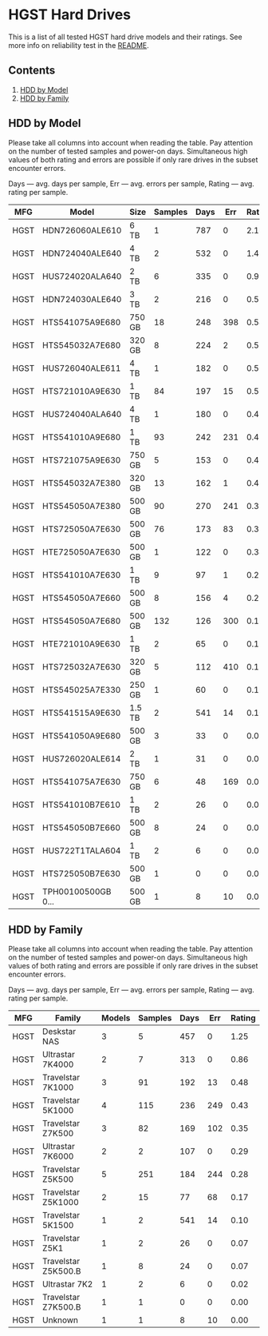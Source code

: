 HGST Hard Drives
================

This is a list of all tested HGST hard drive models and their ratings. See more
info on reliability test in the [README](https://github.com/linuxhw/SMART).

Contents
--------

1. [ HDD by Model  ](#hdd-by-model)
2. [ HDD by Family ](#hdd-by-family)

HDD by Model
------------

Please take all columns into account when reading the table. Pay attention on the
number of tested samples and power-on days. Simultaneous high values of both rating
and errors are possible if only rare drives in the subset encounter errors.

Days   — avg. days per sample,
Err    — avg. errors per sample,
Rating — avg. rating per sample.

| MFG       | Model              | Size   | Samples | Days  | Err   | Rating |
|-----------|--------------------|--------|---------|-------|-------|--------|
| HGST      | HDN726060ALE610    | 6 TB   | 1       | 787   | 0     | 2.16   |
| HGST      | HDN724040ALE640    | 4 TB   | 2       | 532   | 0     | 1.46   |
| HGST      | HUS724020ALA640    | 2 TB   | 6       | 335   | 0     | 0.92   |
| HGST      | HDN724030ALE640    | 3 TB   | 2       | 216   | 0     | 0.59   |
| HGST      | HTS541075A9E680    | 750 GB | 18      | 248   | 398   | 0.54   |
| HGST      | HTS545032A7E680    | 320 GB | 8       | 224   | 2     | 0.53   |
| HGST      | HUS726040ALE611    | 4 TB   | 1       | 182   | 0     | 0.50   |
| HGST      | HTS721010A9E630    | 1 TB   | 84      | 197   | 15    | 0.50   |
| HGST      | HUS724040ALA640    | 4 TB   | 1       | 180   | 0     | 0.49   |
| HGST      | HTS541010A9E680    | 1 TB   | 93      | 242   | 231   | 0.43   |
| HGST      | HTS721075A9E630    | 750 GB | 5       | 153   | 0     | 0.42   |
| HGST      | HTS545032A7E380    | 320 GB | 13      | 162   | 1     | 0.42   |
| HGST      | HTS545050A7E380    | 500 GB | 90      | 270   | 241   | 0.38   |
| HGST      | HTS725050A7E630    | 500 GB | 76      | 173   | 83    | 0.37   |
| HGST      | HTE725050A7E630    | 500 GB | 1       | 122   | 0     | 0.34   |
| HGST      | HTS541010A7E630    | 1 TB   | 9       | 97    | 1     | 0.23   |
| HGST      | HTS545050A7E660    | 500 GB | 8       | 156   | 4     | 0.22   |
| HGST      | HTS545050A7E680    | 500 GB | 132     | 126   | 300   | 0.18   |
| HGST      | HTE721010A9E630    | 1 TB   | 2       | 65    | 0     | 0.18   |
| HGST      | HTS725032A7E630    | 320 GB | 5       | 112   | 410   | 0.17   |
| HGST      | HTS545025A7E330    | 250 GB | 1       | 60    | 0     | 0.17   |
| HGST      | HTS541515A9E630    | 1.5 TB | 2       | 541   | 14    | 0.10   |
| HGST      | HTS541050A9E680    | 500 GB | 3       | 33    | 0     | 0.09   |
| HGST      | HUS726020ALE614    | 2 TB   | 1       | 31    | 0     | 0.09   |
| HGST      | HTS541075A7E630    | 750 GB | 6       | 48    | 169   | 0.08   |
| HGST      | HTS541010B7E610    | 1 TB   | 2       | 26    | 0     | 0.07   |
| HGST      | HTS545050B7E660    | 500 GB | 8       | 24    | 0     | 0.07   |
| HGST      | HUS722T1TALA604    | 1 TB   | 2       | 6     | 0     | 0.02   |
| HGST      | HTS725050B7E630    | 500 GB | 1       | 0     | 0     | 0.00   |
| HGST      | TPH00100500GB 0... | 500 GB | 1       | 8     | 10    | 0.00   |

HDD by Family
-------------

Please take all columns into account when reading the table. Pay attention on the
number of tested samples and power-on days. Simultaneous high values of both rating
and errors are possible if only rare drives in the subset encounter errors.

Days   — avg. days per sample,
Err    — avg. errors per sample,
Rating — avg. rating per sample.

| MFG       | Family                 | Models | Samples | Days  | Err   | Rating |
|-----------|------------------------|--------|---------|-------|-------|--------|
| HGST      | Deskstar NAS           | 3      | 5       | 457   | 0     | 1.25   |
| HGST      | Ultrastar 7K4000       | 2      | 7       | 313   | 0     | 0.86   |
| HGST      | Travelstar 7K1000      | 3      | 91      | 192   | 13    | 0.48   |
| HGST      | Travelstar 5K1000      | 4      | 115     | 236   | 249   | 0.43   |
| HGST      | Travelstar Z7K500      | 3      | 82      | 169   | 102   | 0.35   |
| HGST      | Ultrastar 7K6000       | 2      | 2       | 107   | 0     | 0.29   |
| HGST      | Travelstar Z5K500      | 5      | 251     | 184   | 244   | 0.28   |
| HGST      | Travelstar Z5K1000     | 2      | 15      | 77    | 68    | 0.17   |
| HGST      | Travelstar 5K1500      | 1      | 2       | 541   | 14    | 0.10   |
| HGST      | Travelstar Z5K1        | 1      | 2       | 26    | 0     | 0.07   |
| HGST      | Travelstar Z5K500.B    | 1      | 8       | 24    | 0     | 0.07   |
| HGST      | Ultrastar 7K2          | 1      | 2       | 6     | 0     | 0.02   |
| HGST      | Travelstar Z7K500.B    | 1      | 1       | 0     | 0     | 0.00   |
| HGST      | Unknown                | 1      | 1       | 8     | 10    | 0.00   |
